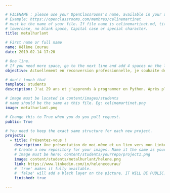 ```yaml
---

# FILENAME : please use your OpenClassrooms's name, available in your url.
# Example: https://openclassrooms.com/membres/celinemartinet
# must be the name of your file. If file name is celinemartinet.md, title is celinemartinet.
# lowercase, no blank space, Capital case or special character.
title: metalhurlant

# First name or full name
name: Hélène Courau
date: 2019-02-14 17:20

# One line.
# If you need more space, go to the next line and add 4 spaces on the left, as in 'description'.
objective: Actuellement en reconversion professionnelle, je souhaite devenir développeuse Python et travailler dans le domaine de l'IA, du traitement de la donnée ou de la sécurité informatique.

# don't touch that
template: students
description: J'ai 29 ans et j'apprends à programmer en Python. Après plusieurs années à travailler dans le numérique en tant que chargée de communication web puis responsable informatique, je souhaite devenir développeuse. A part ça, j'aime tout ce qui est bande dessinée, comics et manga, SF, fantasy et JDR.

# image must be located in content/images/students
# name should be the same as this file. Eg: celinemartinet.png
image: metalhurlant.png

# Change this to True when you do you pull request.
public: True

# You need to keep the exact same structure for each new project.
projects:
  - title: Présentez-vous !
    description: Une présentation de moi-même et un lien vers mon LinkedIn.
    # Create a new repository for your images. Name it the same as your nickname and profile picture.
    # Image must be here: content/students/yourrepo/project1.png
    image: content/students/metalhurlant/helene.png
    link: https://www.linkedin.com/in/helenecourau/
    # 'true' makes it fully available.
    # 'false' will add a black layer on the picture. IT WILL BE PUBLIC!
    finished: true

---
```

